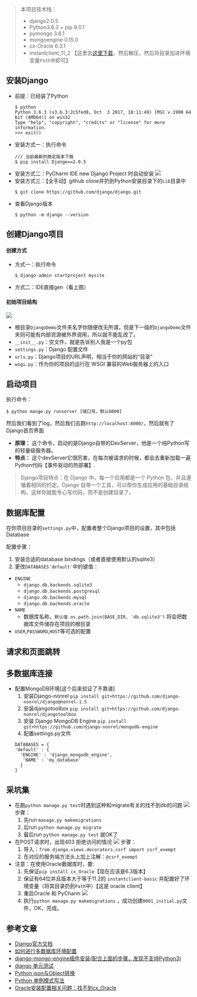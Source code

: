 > 本项目技术栈：
> * django2.0.5
> * Python3.6.3  +  pip 9.0.1
> * pymongo 3.6.1
> * mongoengine 0.15.0
> * cx-Oracle 6.3.1
> * instantclient_11_2 【这里去[这里下载](http://www.oracle.com/technetwork/database/database-technologies/instant-client/overview/index.html)，然后解压，然后将目录加进环境变量`Path`中即可】

## 安装Django
* 前提：已经装了Python
  ```
  $ python
  Python 3.6.3 (v3.6.3:2c5fed8, Oct  3 2017, 18:11:49) [MSC v.1900 64 bit (AMD64)] on win32
  Type "help", "copyright", "credits" or "license" for more information.
  >>> exit()
  ```
* 安装方式一：执行命令
  ```
  /// 当前最新的稳定版本下载
  $ pip install Django==2.0.5
  ```
* 安装方式二：PyCharm IDE new Django Project 时自动安装
  ![](./img/first_demo_1.png)
* 安装方式三：【全手动】github clone并扔到Python安装目录下的`Lib`目录中
  ```
  $ git clone https://github.com/django/django.git
  ```
* 查看Django版本
  ```
  $ python -m django --version
  ```

## 创建Django项目
#### 创建方式
- 方式一：执行命令
  ```
  $ django-admin startproject mysite
  ```
- 方式二：IDE直接gen（看上图）

#### 初始项目结构
  ![](./img/first_demo_2.png)
* 根目录`DjangoDemo`文件夹名字你随便改无所谓，但是下一级的`DjangoDemo`文件夹则可能有内部资源被外界调用，所以就不能乱改了。
* `__init__.py`：空文件，就是告诉别人我是一个py包
* `settings.py`：Django 配置文件
* `urls.py`：Django项目的URL声明，相当于你的网站的“目录"
* `wsgi.py`：作为你的项目的运行在 WSGI 兼容的Web服务器上的入口

## 启动项目
执行命令：
  ```
  $ python mange.py runserver [端口号，默认8000]
  ```
然后我们看到了log，然后我们去跑`http://localhost:8000/`，然后就有了Django首页界面

- **原理：** 这个命令，启动的是Django自带的DevServer，他是一个纯Python写的轻量级服务器。
- **特点：** 这个devServer它很厉害，在每次被请求的时候，都会去重新加载一遍Python代码【事件驱动的热部署】.

> Django项目特点：在 Django 中，每一个应用都是一个 Python 包，并且遵循着相同的约定。Django 自带一个工具，可以帮你生成应用的基础目录结构，这样你就能专心写代码，而不是创建目录了。

## 数据库配置
在你项目目录的`settings.py`中，配置者整个Django项目的设置，其中包括Database

配置步骤：
1. 安装合适的database bindings（或者直接使用默认的sqlite3）
2. 更改`DATABASES'default'`中的键值：
  * `ENGINE`
    * `django.db.backends.sqlite3`
    * `django.db.backends.postgresql`
    * `django.db.backends.mysql`
    * `django.db.backends.oracle`
  * `NAME`
    * 数据库名称，`默认值 os.path.join(BASE_DIR, 'db.sqlite3')` 将会把数据库文件储存在项目的根目录
  * `USER`,`PASSWORD`,`HOST`等可选的配置







## 请求和页面跳转

## 多数据库连接
* 配置MongoDB环境[这个后来验证了不靠谱]
  1. 安装Django-nonrel
    `pip install git+https://github.com/django-nonrel/django@nonrel-1.5`
  2. 安装djangotoolbox
    `pip install git+https://github.com/django-nonrel/djangotoolbox`
  3. 安装 Django MongoDB Engine
    `pip install git+https://github.com/django-nonrel/mongodb-engine`
  4. 配置settings.py文件
    ```
    DATABASES = {
    'default' : {
      'ENGINE' : 'django_mongodb_engine',
       'NAME' : 'my_database'
      }
    }
    ```

## 采坑集
* 在跑`python manage.py test`时遇到这种和migrate有关的找不到db的问题
  ![](./img/issue_1.png)
  步骤：
  1. 先run `manage.py makemigrations`
  2. 后run `python manage.py migrate`
  3. 最后run `python manage.py test` 就OK了
* 在POST请求时，出现403 拒绝访问的情况
  ![](./img/issue_2.png)
  步骤：
  1. 导入：`from django.views.decorators.csrf import csrf_exempt`
  2. 在对应的服务端方法头上加上注解：`@csrf_exempt`
* 注意：在使用Oracle数据库时，要:
  1. 先保证`pip install cx_Oracle`【现在应该是6.3版本】
  2. 保证有64位并且版本大于等于11.2的 `instantclient-basic` 并配置好了环境变量（将其目录扔到`Path`中）【这是 oracle client】
  3. 重启Oracle 和 PyCharm
     ![](./img/issue_3.png)
  4. 执行`python manage.py makemigrations` ，成功创建`0001_initial.py`文件，OK，完成。

## 参考文章
* [Django官方文档](https://docs.djangoproject.com/zh-hans/2.0/intro/tutorial01/)
* [如何进行多数据库环境配置](https://blog.csdn.net/songfreeman/article/details/70229839)
* [django-mongo-engine插件安装(配合上面的步骤，发现不支持Python3)](http://django-mongodb-engine.readthedocs.io/en/latest/topics/setup.html)
* [django 单元测试](https://www.jianshu.com/p/34267dd79ad6)
* [Python json与Object转换](https://blog.csdn.net/tterminator/article/details/63289400)
* [Python 单例模式写法](https://www.cnblogs.com/huchong/p/8244279.html)
* [Oracle安装配置相关问题：找不到cx_Oracle](https://blog.csdn.net/laodengbaiwe0838/article/details/52895010)
